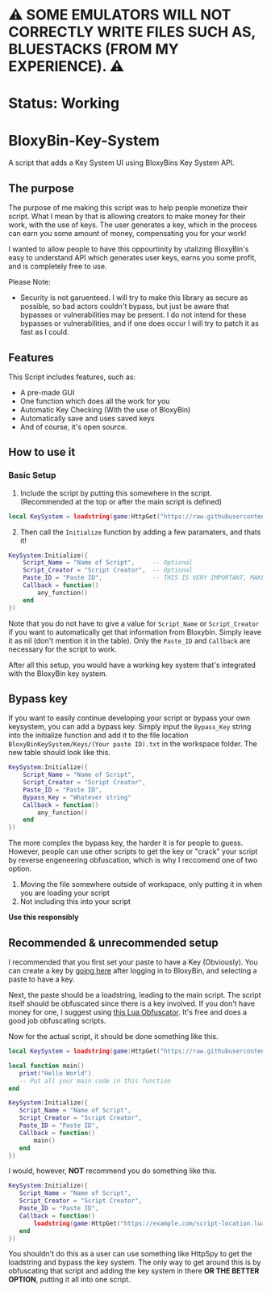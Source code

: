# ⚠️ SOME EMULATORS WILL NOT CORRECTLY WRITE FILES SUCH AS, BLUESTACKS (FROM MY EXPERIENCE). ⚠️

# Status: Working

# BloxyBin-Key-System
A script that adds a Key System UI using BloxyBins Key System API.

## The purpose
The purpose of me making this script was to help people monetize their script. What I mean by that is allowing creators to make money for their work, with the use of keys. The user generates a key, which in the process can earn you some amount of money, compensating you for your work!
 
I wanted to allow people to have this oppourtinity by utalizing BloxyBin's easy to understand API which generates user keys, earns you some profit, and is completely free to use.

Please Note:
* Security is not garuenteed. I will try to make this library as secure as possible, so bad actors couldn't bypass, but just be aware that bypasses or vulnerabilities may be present. I do not intend for these bypasses or vulnerabilities, and if one does occur I will try to patch it as fast as I could.

## Features
 This Script includes features, such as:
 * A pre-made GUI
 * One function which does all the work for you
 * Automatic Key Checking (With the use of BloxyBin)
 * Automatically save and uses saved keys
 * And of course, it's open source.

## How to use it

### Basic Setup

1) Include the script by putting this somewhere in the script. (Recommended at the top or after the main script is defined)

```lua
local KeySystem = loadstring(game:HttpGet("https://raw.githubusercontent.com/Vortex-scripts/BloxyBin-Key-System/main/main.lua"))()
```

2) Then call the `Initialize` function by adding a few paramaters, and thats it!
```lua
KeySystem:Initialize({
    Script_Name = "Name of Script",     -- Optional
    Script_Creator = "Script Creator",  -- Optional
    Paste_ID = "Paste ID",              -- THIS IS VERY IMPORTANT, MAKE SURE IT MATCHES YOUR PASTE ID
    Callback = function()
        any_function()
    end
})
```

Note that you do not have to give a value for `Script_Name` or `Script_Creator` if you want to automatically get that information from Bloxybin. Simply leave it as nil (don't mention it in the table). Only the `Paste_ID` and `Callback` are necessary for the script to work.

After all this setup, you would have a working key system that's integrated with the BloxyBin key system.

## Bypass key

If you want to easily continue developing your script or bypass your own keysystem, you can add a bypass key. Simply input the `Bypass_Key` string into the initialize function and add it to the file location `BloxyBinKeySystem/Keys/(Your paste ID).txt` in the workspace folder. The new table should look like this.
```lua
KeySystem:Initialize({
    Script_Name = "Name of Script",
    Script_Creator = "Script Creator",
    Paste_ID = "Paste ID",
    Bypass_Key = "Whatever string"
    Callback = function()
        any_function()
    end
})
```

The more complex the bypass key, the harder it is for people to guess. However, people can use other scripts to get the key or "crack" your script by reverse engeneering obfuscation, which is why I reccomend one of two option.

1) Moving the file somewhere outside of workspace, only putting it in when you are loading your script
2) Not including this into your script

**Use this responsibly**

## Recommended & unrecommended setup
I recommended that you first set your paste to have a Key (Obviously). You can create a key by [going here](https://bloxybin.com/account/dashboard?=key_api) after logging in to BloxyBin, and selecting a paste to have a key.

Next, the paste should be a loadstring, leading to the main script. The script itself should be obfuscated since there is a key involved. If you don't have money for one, I suggest using [this Lua Obfuscator](https://luaobfuscator.com). It's free and does a good job obfuscating scripts.

Now for the actual script, it should be done something like this.

 ```lua
local KeySystem = loadstring(game:HttpGet("https://raw.githubusercontent.com/Vortex-scripts/BloxyBin-Key-System/main/main.lua"))()

local function main()
    print("Hello World")
    -- Put all your main code in this function
end

KeySystem:Initialize({
    Script_Name = "Name of Script",
    Script_Creator = "Script Creator",
    Paste_ID = "Paste ID",              
    Callback = function()
        main()
    end
})
 ```
 
I would, however, **NOT** recommend you do something like this.
 
 ```lua
 KeySystem:Initialize({
    Script_Name = "Name of Script",
    Script_Creator = "Script Creator",
    Paste_ID = "Paste ID",
    Callback = function()
        loadstring(game:HttpGet("https://example.com/script-location.lua"))() -- Here is the problem
    end
})
 ```
 
You shouldn't do this as a user can use something like HttpSpy to get the loadstring and bypass the key system. The only way to get around this is by obfuscating that script and adding the key system in there **OR THE BETTER OPTION**, putting it all into one script.